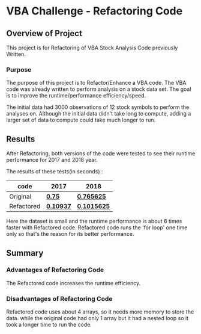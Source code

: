 # VBA Challenge - Refactoring Code

## Overview of Project

This project is for Refactoring of VBA Stock Analysis Code previously Written.

### Purpose

The purpose of this project is to Refactor/Enhance a VBA code. The VBA code was already written to perform analysis on a stock data set. The goal is to improve the runtime/performance efficiency/speed.

The initial data had 3000 observations of 12 stock symbols to perform the analyses on.  Although the initial data didn't take long to compute, adding a larger set of data to compute could take much longer to run.

## Results

After Refactoring, both versions of the code were tested to see their runtime performance for 2017 and 2018 year.

The results of these tests(in seconds) :

|  code          | 2017 | 2018 |
| ---------------| --------------- | --------------- |
| Original | [**0.75**](https://github.com/nidhipandya/stock-analysis/blob/master/Resources/OriginalCode_2017.PNG) | [**0.765625**](https://github.com/nidhipandya/stock-analysis/blob/master/Resources/OriginalCode_2018.PNG) |
| Refactored | [**0.10937**](https://github.com/nidhipandya/stock-analysis/blob/master/Resources/VBA_Challenge_2017.PNG) | [**0.1015625**](https://github.com/nidhipandya/stock-analysis/blob/master/Resources/VBA_Challenge_2017.PNG) |

Here the dataset is small and the runtime performance is about 6 times faster with Refactored code. Refactored code runs the 'for loop' one time only so that's the reason for its better performance.

## Summary

### Advantages of Refactoring Code

The Refactored code increases the runtime efficiency.

### Disadvantages of Refactoring Code

Refactored code uses about 4 arrays, so it needs more memory to store the data. while the original code had only 1 array but it had a nested loop so it took a longer time to run the code.
